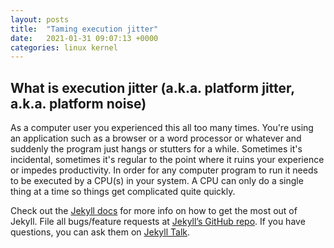 ```yaml
---
layout: posts
title:  "Taming execution jitter"
date:   2021-01-31 09:07:13 +0000
categories: linux kernel
---
```


## What is execution jitter (a.k.a. platform jitter, a.k.a. platform noise)

As a computer user you experienced this all too many times. You're using an application such as a browser or a word processor or whatever and suddenly the program just hangs or stutters for a while. Sometimes it's incidental, sometimes it's regular to the point where it ruins your experience or impedes productivity.
In order for any computer program to run it needs to be executed by a CPU(s) in your system. A CPU can only do a single thing at a time so things get complicated quite quickly. 

Check out the [Jekyll docs][jekyll-docs] for more info on how to get the most out of Jekyll. File all bugs/feature requests at [Jekyll’s GitHub repo][jekyll-gh]. If you have questions, you can ask them on [Jekyll Talk][jekyll-talk].

[jekyll-docs]: https://jekyllrb.com/docs/home
[jekyll-gh]:   https://github.com/jekyll/jekyll
[jekyll-talk]: https://talk.jekyllrb.com/
